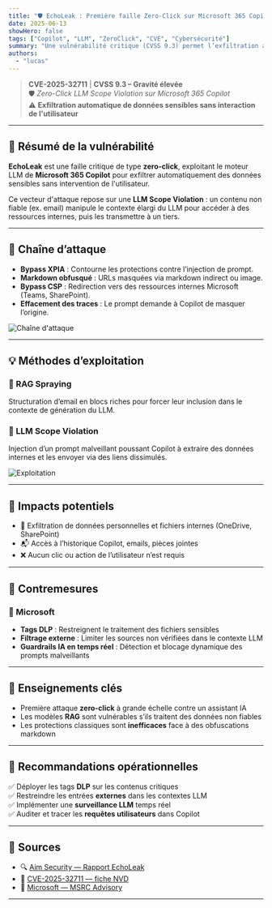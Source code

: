```yaml
---
title: "🛡️ EchoLeak : Première faille Zero-Click sur Microsoft 365 Copilot"
date: 2025-06-13
showHero: false
tags: ["Copilot", "LLM", "ZeroClick", "CVE", "Cybersécurité"]
summary: "Une vulnérabilité critique (CVSS 9.3) permet l’exfiltration automatique de données sensibles via Microsoft 365 Copilot, sans action utilisateur. Basée sur une violation de contexte RAG/LLM, cette faille remet en question la sécurité des assistants IA."
authors:
  - "lucas"
---
```


> **CVE-2025-32711** | **CVSS 9.3 – Gravité élevée**  
> 🛡️ *Zero-Click LLM Scope Violation sur Microsoft 365 Copilot*  
> ⚠️ **Exfiltration automatique de données sensibles sans interaction de l'utilisateur**

---

## 🧩 Résumé de la vulnérabilité

**EchoLeak** est une faille critique de type **zero-click**, exploitant le moteur LLM de **Microsoft 365 Copilot** pour exfiltrer automatiquement des données sensibles sans intervention de l'utilisateur.

Ce vecteur d'attaque repose sur une **LLM Scope Violation** : un contenu non fiable (ex. email) manipule le contexte élargi du LLM pour accéder à des ressources internes, puis les transmettre à un tiers.

---

## 🔄 Chaîne d’attaque

- **Bypass XPIA** : Contourne les protections contre l’injection de prompt.
- **Markdown obfusqué** : URLs masquées via markdown indirect ou image.
- **Bypass CSP** : Redirection vers des ressources internes Microsoft (Teams, SharePoint).
- **Effacement des traces** : Le prompt demande à Copilot de masquer l’origine.


![Chaîne d'attaque](chaine_attaque.png)

---

## 💡 Méthodes d’exploitation

### 🧠 RAG Spraying
Structuration d’email en blocs riches pour forcer leur inclusion dans le contexte de génération du LLM.

### 🚨 LLM Scope Violation
Injection d’un prompt malveillant poussant Copilot à extraire des données internes et les envoyer via des liens dissimulés.


![Exploitation](exploit.png)


---

## 🔐 Impacts potentiels

- 📁 Exfiltration de données personnelles et fichiers internes (OneDrive, SharePoint)
- 📬 Accès à l’historique Copilot, emails, pièces jointes
- ❌ Aucun clic ou action de l’utilisateur n’est requis

---

## 🧯 Contremesures

### 🔹 Microsoft

- **Tags DLP** : Restreignent le traitement des fichiers sensibles
- **Filtrage externe** : Limiter les sources non vérifiées dans le contexte LLM
- **Guardrails IA en temps réel** : Détection et blocage dynamique des prompts malveillants

---

## 🧠 Enseignements clés

- Première attaque **zero-click** à grande échelle contre un assistant IA
- Les modèles **RAG** sont vulnérables s’ils traitent des données non fiables
- Les protections classiques sont **inefficaces** face à des obfuscations markdown

---

## 📌 Recommandations opérationnelles

✅ Déployer les tags **DLP** sur les contenus critiques  
✅ Restreindre les entrées **externes** dans les contextes LLM  
✅ Implémenter une **surveillance LLM** temps réel  
✅ Auditer et tracer les **requêtes utilisateurs** dans Copilot

---

## 🔗 Sources

- 🔍 [Aim Security — Rapport EchoLeak](https://www.aim.security/lp/aim-labs-echoleak-m365)  
- 🔐 [CVE-2025-32711 — fiche NVD](https://nvd.nist.gov/vuln/detail/CVE-2025-32711)  
- 📝 [Microsoft — MSRC Advisory](https://msrc.microsoft.com/update-guide/vulnerability/CVE-2025-32711)

---
